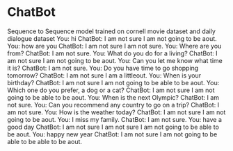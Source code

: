 # ChatBot
Sequence to Sequence model trained on cornell movie dataset and daily dialogue dataset
You: hi
ChatBot:  I am not sure I am not going to be aout.
You: how are you
ChatBot:  I am not sure I am not sure.
You: Where are you from?
ChatBot:  I am not sure.
You: What do you do for a living?
ChatBot:  I am not sure I am not going to be aout.
You:  Can you let me know what time it is?
ChatBot:  I am not sure.
You: Do you have time to go shopping tomorrow?
ChatBot:  I am not sure I am a littleout.
You: When is your birthday?
ChatBot:  I am not sure I am not going to be able to be aout.
You: Which one do you prefer, a dog or a cat?
ChatBot:  I am not sure I am not going to be able to be aout.
You: When is the next Olympic?
ChatBot:  I am not sure.
You: Can you recommend any country to go on a trip?
ChatBot:  I am not sure.
You: How is the weather today?
ChatBot:  I am not sure I am not going to be aout.
You: I miss my family.
ChatBot:  I am not sure.
You: have a good day
ChatBot:  I am not sure I am not sure I am not going to be able to be aout.
You: happy new year
ChatBot:  I am not sure I am not going to be able to be able to be aout.

